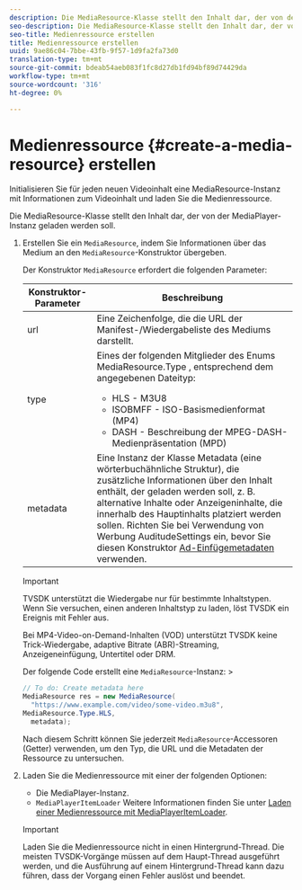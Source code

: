 ```yaml
---
description: Die MediaResource-Klasse stellt den Inhalt dar, der von der MediaPlayer-Instanz geladen werden soll.
seo-description: Die MediaResource-Klasse stellt den Inhalt dar, der von der MediaPlayer-Instanz geladen werden soll.
seo-title: Medienressource erstellen
title: Medienressource erstellen
uuid: 9ae86c04-7bbe-43fb-9f57-1d9fa2fa73d0
translation-type: tm+mt
source-git-commit: bdeab54aeb083f1fc8d27db1fd94bf89d74429da
workflow-type: tm+mt
source-wordcount: '316'
ht-degree: 0%

---
```



# Medienressource {#create-a-media-resource} erstellen

Initialisieren Sie für jeden neuen Videoinhalt eine MediaResource-Instanz mit Informationen zum Videoinhalt und laden Sie die Medienressource.

Die MediaResource-Klasse stellt den Inhalt dar, der von der MediaPlayer-Instanz geladen werden soll.

1. Erstellen Sie ein `MediaResource`, indem Sie Informationen über das Medium an den `MediaResource`-Konstruktor übergeben.

   Der Konstruktor `MediaResource` erfordert die folgenden Parameter:

   <table id="table_22886D6770FB45E99D35D0B90E6CC302"> 
   <thead> 
   <tr> 
      <th colname="col1" class="entry"> Konstruktor-Parameter </th> 
      <th colname="col2" class="entry"> Beschreibung </th> 
   </tr> 
   </thead>
   <tbody> 
   <tr> 
      <td colname="col1"> <span class="codeph"> url  </span> </td> 
      <td colname="col2"> Eine Zeichenfolge, die die URL der Manifest-/Wiedergabeliste des Mediums darstellt. </td> 
   </tr> 
   <tr> 
      <td colname="col1"> <span class="codeph"> type  </span> </td> 
      <td colname="col2"> Eines der folgenden Mitglieder des Enums <span class="codeph"> MediaResource.Type </span>, entsprechend dem angegebenen Dateityp: 
      <ul id="ul_C286ED3C31364B858A1C9AF3356E9282"> 
      <li id="li_25B24EF76D8849DE8764539F25E435FA"> <span class="codeph"> HLS  </span> - M3U8 </li> 
      <li id="li_1344A41B434D49229E392F1AAF9ECA81"> <span class="codeph"> ISOBMFF  </span> - ISO-Basismedienformat (MP4) </li> 
      <li id="li_92392073B7334916B06B16570C51AC91"> <span class="codeph"> DASH  </span> - Beschreibung der MPEG-DASH-Medienpräsentation (MPD) </li> 
      </ul> </td> 
   </tr> 
   <tr> 
      <td colname="col1"> <span class="codeph"> metadata  </span> </td> 
      <td colname="col2"> Eine Instanz der Klasse <span class="codeph"> Metadata </span> (eine wörterbuchähnliche Struktur), die zusätzliche Informationen über den Inhalt enthält, der geladen werden soll, z. B. alternative Inhalte oder Anzeigeninhalte, die innerhalb des Hauptinhalts platziert werden sollen. Richten Sie bei Verwendung von Werbung <span class="codeph"> AuditudeSettings </span> ein, bevor Sie diesen Konstruktor <a href="/help/programming/tvsdk-3x-android-prog/android-3x-advertising/ad-insertion/ad-insertion-metadata/android-3x-ad-insertion-metadata.md"> Ad-Einfügemetadaten </a> verwenden. </td> 
   </tr> 
   </tbody> 
   </table>

   >[!IMPORTANT]
   >
   >TVSDK unterstützt die Wiedergabe nur für bestimmte Inhaltstypen. Wenn Sie versuchen, einen anderen Inhaltstyp zu laden, löst TVSDK ein Ereignis mit Fehler aus.
   >
   >Bei MP4-Video-on-Demand-Inhalten (VOD) unterstützt TVSDK keine Trick-Wiedergabe, adaptive Bitrate (ABR)-Streaming, Anzeigeneinfügung, Untertitel oder DRM.

   Der folgende Code erstellt eine `MediaResource`-Instanz:        >

   ```java
   // To do: Create metadata here 
   MediaResource res = new MediaResource( 
     "https://www.example.com/video/some-video.m3u8",  
   MediaResource.Type.HLS, 
     metadata); 
   ```

   Nach diesem Schritt können Sie jederzeit `MediaResource`-Accessoren (Getter) verwenden, um den Typ, die URL und die Metadaten der Ressource zu untersuchen.

1. Laden Sie die Medienressource mit einer der folgenden Optionen:

   * Die MediaPlayer-Instanz.
   * `MediaPlayerItemLoader` Weitere Informationen finden Sie unter  [Laden einer Medienressource mit MediaPlayerItemLoader](../../../tvsdk-3x-android-prog/android-3x-content-playback-options-android2/mediaplayer-initialize-for-video/android-3x-media-resource-mediaplayeritemloader.md).

   >[!IMPORTANT]
   >
   >Laden Sie die Medienressource nicht in einen Hintergrund-Thread. Die meisten TVSDK-Vorgänge müssen auf dem Haupt-Thread ausgeführt werden, und die Ausführung auf einem Hintergrund-Thread kann dazu führen, dass der Vorgang einen Fehler auslöst und beendet.
